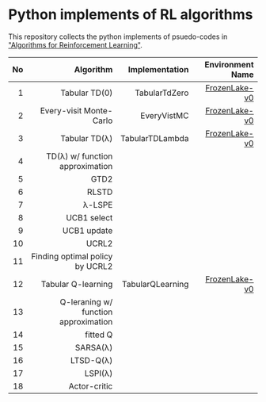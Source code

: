 # Python implements of RL algorithms
This repository collects the python implements of psuedo-codes in ["Algorithms for Reinforcement Learning"](http://www.ualberta.ca/~szepesva/RLBook.html).

| No | Algorithm | Implementation | Environment Name
|----:|---:|---:|---:|
|1|Tabular TD(0)|TabularTdZero|[FrozenLake-v0](https://gym.openai.com/envs/FrozenLake-v0)|
|2|Every-visit Monte-Carlo|EveryVistMC|[FrozenLake-v0](https://gym.openai.com/envs/FrozenLake-v0)|
|3|Tabular TD(λ)|TabularTDLambda|[FrozenLake-v0](https://gym.openai.com/envs/FrozenLake-v0)|
|4|TD(λ) w/ function approximation|||
|5|GTD2|||
|6|RLSTD|||
|7|λ-LSPE|||
|8|UCB1 select|||
|9|UCB1 update|||
|10|UCRL2|||
|11|Finding optimal policy by UCRL2|||
|12|Tabular Q-learning|TabularQLearning|[FrozenLake-v0](https://gym.openai.com/envs/FrozenLake-v0)|
|13|Q-leraning w/ function approximation|||
|14|fitted Q|||
|15|SARSA(λ)|||
|16|LTSD-Q(λ)|||
|17|LSPI(λ)|||
|18|Actor-critic|||
